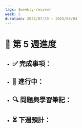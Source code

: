 ```yaml
---
tags: [weekly-review]
week: 5
duration: 2025/07/29 ~ 2025/08/04
---
```


# 📅 第 5 週進度

- ✅ **完成事項：**
  - 

- 🚧 **進行中：**
  - 

- 🔍 **問題與學習筆記：**
  - 

- ⏳ **下週預計：**
  - 
